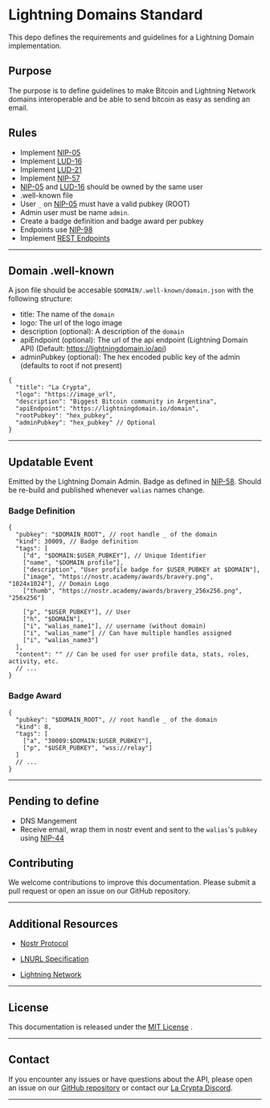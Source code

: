 # Lightning Domains Standard

This depo defines the requirements and guidelines for a Lightning Domain implementation.

## Purpose

The purpose is to define guidelines to make Bitcoin and Lightning Network domains interoperable and be able to send bitcoin as easy as sending an email.

## Rules

- Implement [NIP-05](https://github.com/nostr-protocol/nips/blob/master/05.md)
- Implement [LUD-16](https://github.com/lnurl/luds/blob/luds/16.md)
- Implement [LUD-21](https://github.com/lnurl/luds/blob/luds/21.md)
- Implement [NIP-57](https://github.com/nostr-protocol/nips/blob/master/57.md)
- [NIP-05](https://github.com/nostr-protocol/nips/blob/master/05.md) and [LUD-16](https://github.com/lnurl/luds/blob/luds/16.md) should be owned by the same user
- .well-known file
- User `_` on [NIP-05](https://github.com/nostr-protocol/nips/blob/master/05.md) must have a valid pubkey (ROOT)
- Admin user must be name `admin`.
- Create a badge definition and badge award per pubkey
- Endpoints use [NIP-98](https://github.com/nostr-protocol/nips/blob/master/98.md)
- Implement [REST Endpoints](./api/README.md)

---

## Domain .well-known

A json file should be accesable `$DOMAIN/.well-known/domain.json` with the following structure:

- title: The name of the `domain`
- logo: The url of the logo image
- description (optional): A description of the `domain`
- apiEndpoint (optional): The url of the api endpoint (Lightning Domain API) (Default: https://lightningdomain.io/api)
- adminPubkey (optional): The hex encoded public key of the admin (defaults to root if not present)

```jsonc
{
  "title": "La Crypta",
  "logo": "https://image_url",
  "description": "Biggest Bitcoin community in Argentina",
  "apiEndpoint": "https://lightningdomain.io/domain",
  "rootPubkey": "hex_pubkey",
  "adminPubkey": "hex_pubkey" // Optional
}
```

---

## Updatable Event

Emitted by the Lightning Domain Admin. Badge as defined in [NIP-58](https://github.com/nostr-protocol/nips/blob/master/58.md). Should be re-build and published whenever `walias` names change.

### Badge Definition

```jsonc
{
  "pubkey": "$DOMAIN_ROOT", // root handle _ of the domain
  "kind": 30009, // Badge definition
  "tags": [
    ["d", "$DOMAIN:$USER_PUBKEY"], // Unique Identifier
    ["name", "$DOMAIN profile"],
    ["description", "User profile badge for $USER_PUBKEY at $DOMAIN"],
    ["image", "https://nostr.academy/awards/bravery.png", "1024x1024"], // Domain Logo
    ["thumb", "https://nostr.academy/awards/bravery_256x256.png", "256x256"]

    ["p", "$USER_PUBKEY"], // User
    ["h", "$DOMAIN"],
    ["i", "walias_name1"], // username (without domain)
    ["i", "walias_name"] // Can have multiple handles assigned
    ["i", "walias_name3"]
  ],
  "content": "" // Can be used for user profile data, stats, roles, activity, etc.
  // ...
}
```

### Badge Award

```jsonc
{
  "pubkey": "$DOMAIN_ROOT", // root handle _ of the domain
  "kind": 8,
  "tags": [
    ["a", "30009:$DOMAIN:$USER_PUBKEY"],
    ["p", "$USER_PUBKEY", "wss://relay"]
  ]
  // ...
}
```

---

## Pending to define

- DNS Mangement
- Receive email, wrap them in nostr event and sent to the `walias`'s `pubkey` using [NIP-44](https://github.com/nostr-protocol/nips/blob/master/44.md)

## Contributing

We welcome contributions to improve this documentation. Please submit a pull request or open an issue on our GitHub repository.

---

## Additional Resources

- [Nostr Protocol](https://github.com/nostr-protocol)

- [LNURL Specification](https://github.com/lnurl/luds)

- [Lightning Network](https://lightning.network/)

---

## License

This documentation is released under the [MIT License]() .

---

## Contact

If you encounter any issues or have questions about the API, please open an issue on our [GitHub repository](https://github.com/lightning-domains/lightning-domains) or contact our [La Crypta Discord](https://discord.lacrypta.ar).

---
